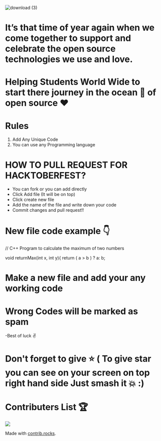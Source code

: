 ![download (3)](https://user-images.githubusercontent.com/40620392/136378683-2b793937-9672-44c9-b0c5-914cc0e7ddf3.jpeg)


# It’s that time of year again when we come together to support and celebrate the open source technologies we use and love.


# Helping Students World Wide to start there journey in the ocean 🌊 of open source ♥️



# Rules
1) Add Any Unique Code
2) You can use any Programming language




# HOW TO PULL REQUEST FOR HACKTOBERFEST?
- You can fork or you can add directly
- Click Add file (It will be on top)
- Click create new file
- Add the name of the file and write down your code
- Commit changes and pull request!!


# New file code example 👇

// C++ Program to calculate the maximum of two numbers

void returnMax(int x, int y){
    return ( a > b ) ? a: b;
    
    
# Make a new file and add your any working code
# Wrong Codes will be marked as spam
-Best of luck ✌️
# Don't forget to give ⭐ ( To give star you can see on your screen on top right hand side Just smash it 💥 :)


# Contributers List  🏆

<a href="https://github.com/abhijeetkumarsinghofficial/Hacktoberfest-2021/graphs/contributors">
  <img src="https://contrib.rocks/image?repo=abhijeetkumarsinghofficial/Hacktoberfest-2021" />
</a>

Made with [contrib.rocks](https://contrib.rocks).
